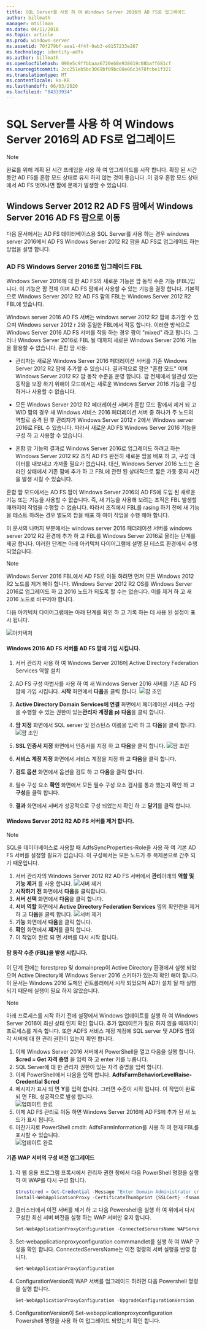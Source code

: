 ```yaml
---
title: SQL Server를 사용 하 여 Windows Server 2016의 AD FS로 업그레이드
author: billmath
manager: mtillman
ms.date: 04/11/2018
ms.topic: article
ms.prod: windows-server
ms.assetid: 70f279bf-aea1-4f4f-9ab3-e9157233e267
ms.technology: identity-adfs
ms.author: billmath
ms.openlocfilehash: 090e5c9ffbbaaa6720eb8e938019c08baff681cf
ms.sourcegitcommit: 2cc251eb5bc3069bf09bc08e06c3478fcbe1f321
ms.translationtype: MT
ms.contentlocale: ko-KR
ms.lasthandoff: 06/03/2020
ms.locfileid: "84333934"
---
```

# <a name="upgrading-to-ad-fs-in-windows-server-2016-with-sql-server"></a>SQL Server를 사용 하 여 Windows Server 2016의 AD FS로 업그레이드


> [!NOTE]  
> 완료를 위해 계획 된 시간 프레임을 사용 하 여 업그레이드를 시작 합니다. 확장 된 시간 동안 AD FS를 혼합 모드 상태로 유지 하지 않는 것이 좋습니다 .이 경우 혼합 모드 상태에서 AD FS 벗어나면 팜에 문제가 발생할 수 있습니다.


## <a name="moving-from-a-windows-server-2012-r2-ad-fs-farm-to-a-windows-server-2016-ad-fs-farm"></a>Windows Server 2012 R2 AD FS 팜에서 Windows Server 2016 AD FS 팜으로 이동  
다음 문서에서는 AD FS 데이터베이스용 SQL Server를 사용 하는 경우 windows server 2016에서 AD FS Windows Server 2012 R2 팜을 AD FS로 업그레이드 하는 방법을 설명 합니다.  

### <a name="upgrading-ad-fs-to-windows-server-2016-fbl"></a>AD FS Windows Server 2016로 업그레이드 FBL  
Windows Server 2016에 대 한 AD FS의 새로운 기능은 팜 동작 수준 기능 (FBL)입니다.   이 기능은 팜 전체 이며 AD FS 팜에서 사용할 수 있는 기능을 결정 합니다.   기본적으로 Windows Server 2012 R2 AD FS 팜의 FBL는 Windows Server 2012 R2 FBL에 있습니다.  

Windows server 2016 AD FS 서버는 windows server 2012 R2 팜에 추가할 수 있으며 Windows server 2012 r 2와 동일한 FBL에서 작동 합니다.  이러한 방식으로 Windows Server 2016 AD FS 서버를 작동 하는 경우 팜이 "mixed" 라고 합니다.  그러나 Windows Server 2016로 FBL 될 때까지 새로운 Windows Server 2016 기능을 활용할 수 없습니다.  혼합 팜 사용:  

-   관리자는 새로운 Windows Server 2016 페더레이션 서버를 기존 Windows Server 2012 R2 팜에 추가할 수 있습니다.  결과적으로 팜은 "혼합 모드" 이며 Windows Server 2012 R2 팜 동작 수준을 운영 합니다.  팜 전체에서 일관성 있는 동작을 보장 하기 위해이 모드에서는 새로운 Windows Server 2016 기능을 구성 하거나 사용할 수 없습니다.  

-   모든 Windows Server 2012 R2 페더레이션 서버가 혼합 모드 팜에서 제거 되 고 WID 팜의 경우 새 Windows 서비스 2016 페더레이션 서버 중 하나가 주 노드의 역할로 승격 된 후 관리자가 Windows Server 2012 r 2에서 Windows server 2016로 FBL 수 있습니다.  따라서 새로운 AD FS Windows Server 2016 기능을 구성 하 고 사용할 수 있습니다.  

-   혼합 팜 기능의 결과로 Windows Server 2016로 업그레이드 하려고 하는 Windows Server 2012 R2 조직 AD FS 완전히 새로운 팜을 배포 하 고, 구성 데이터를 내보내고 가져올 필요가 없습니다.  대신, Windows Server 2016 노드는 온라인 상태에서 기존 팜에 추가 하 고 FBL에 관련 된 상대적으로 짧은 가동 중지 시간을 발생 시킬 수 있습니다.  

혼합 팜 모드에서는 AD FS 팜이 Windows Server 2016의 AD FS에 도입 된 새로운 기능 또는 기능을 사용할 수 없습니다.  즉, 새 기능을 사용해 보려는 조직은 FBL 발생할 때까지이 작업을 수행할 수 없습니다.  따라서 조직에서 FBL를 rasing 하기 전에 새 기능을 테스트 하려는 경우 별도의 팜을 배포 하 여이 작업을 수행 해야 합니다.  

이 문서의 나머지 부분에서는 windows server 2016 페더레이션 서버를 windows server 2012 R2 환경에 추가 하 고 FBL를 Windows Server 2016로 올리는 단계를 제공 합니다.  이러한 단계는 아래 아키텍처 다이어그램에 설명 된 테스트 환경에서 수행 되었습니다.  

> [!NOTE]  
> Windows Server 2016 FBL에서 AD FS로 이동 하려면 먼저 모든 Windows 2012 R2 노드를 제거 해야 합니다.  Windows Server 2012 R2 OS를 Windows Server 2016로 업그레이드 하 고 2016 노드가 되도록 할 수는 없습니다.  이를 제거 하 고 새 2016 노드로 바꾸어야 합니다.  

다음 아키텍처 다이어그램에는 아래 단계를 확인 하 고 기록 하는 데 사용 된 설정이 표시 됩니다.

![아키텍처](media/Upgrading-to-AD-FS-in-Windows-Server-2016-SQL/arch.png)


#### <a name="join-the-windows-2016-ad-fs-server-to-the-ad-fs-farm"></a>Windows 2016 AD FS 서버를 AD FS 팜에 가입 시킵니다.

1.  서버 관리자 사용 하 여 Windows Server 2016에 Active Directory Federation Services 역할 설치  

2.  AD FS 구성 마법사를 사용 하 여 새 Windows Server 2016 서버를 기존 AD FS 팜에 가입 시킵니다.  **시작** 화면에서 **다음**을 클릭 합니다.
 ![팜 조인](media/Upgrading-to-AD-FS-in-Windows-Server-2016-SQL/configure1.png)  
3.  **Active Directory Domain Services에 연결** 화면에서 페더레이션 서비스 구성을 수행할 수 있는 권한이 있는**관리자 계정을 p)** **다음**을 클릭 합니다.
4.  **팜 지정** 화면에서 SQL server 및 인스턴스 이름을 입력 하 고 **다음**을 클릭 합니다.
![팜 조인](media/Upgrading-to-AD-FS-in-Windows-Server-2016-SQL/configure3.png)
5.  **SSL 인증서 지정** 화면에서 인증서를 지정 하 고 **다음**을 클릭 합니다.
![팜 조인](media/Upgrading-to-AD-FS-in-Windows-Server-2016-SQL/configure4.png)
6.  **서비스 계정 지정** 화면에서 서비스 계정을 지정 하 고 **다음**을 클릭 합니다.
7.  **검토 옵션** 화면에서 옵션을 검토 하 고 **다음**을 클릭 합니다.
8.  필수 구성 요소 **확인** 화면에서 모든 필수 구성 요소 검사를 통과 했는지 확인 하 고 **구성**을 클릭 합니다.
9.  **결과** 화면에서 서버가 성공적으로 구성 되었는지 확인 하 고 **닫기**를 클릭 합니다.


#### <a name="remove-the-windows-server-2012-r2-ad-fs-server"></a>Windows Server 2012 R2 AD FS 서버를 제거 합니다.

>[!NOTE]
>SQL을 데이터베이스로 사용할 때 AdfsSyncProperties-Role을 사용 하 여 기본 AD FS 서버를 설정할 필요가 없습니다.  이 구성에서는 모든 노드가 주 복제본으로 간주 되기 때문입니다.

1.  서버 관리자의 Windows Server 2012 R2 AD FS 서버에서 **관리**아래의 **역할 및 기능 제거** 를 사용 합니다.
![서버 제거](media/Upgrading-to-AD-FS-in-Windows-Server-2016-SQL/remove1.png)
2.  **시작하기 전** 화면에서 **다음**을 클릭합니다.
3.  **서버 선택** 화면에서 **다음**을 클릭 합니다.
4.  **서버 역할** 화면에서 **Active Directory Federation Services** 옆의 확인란을 제거 하 고 **다음**을 클릭 합니다.
![서버 제거](media/Upgrading-to-AD-FS-in-Windows-Server-2016-SQL/remove2.png)
5.  **기능** 화면에서 **다음**을 클릭 합니다.
6.  **확인** 화면에서 **제거**를 클릭 합니다.
7.  이 작업이 완료 되 면 서버를 다시 시작 합니다.

#### <a name="raise-the-farm-behavior-level-fbl"></a>팜 동작 수준 (FBL)을 발생 시킵니다.
이 단계 전에는 forestprep 및 domainprep이 Active Directory 환경에서 실행 되었으며 Active Directory에 Windows Server 2016 스키마가 있는지 확인 해야 합니다.  이 문서는 Windows 2016 도메인 컨트롤러에서 시작 되었으며 AD가 설치 될 때 실행 되기 때문에 실행이 필요 하지 않았습니다.

>[!NOTE]
>아래 프로세스를 시작 하기 전에 설정에서 Windows 업데이트를 실행 하 여 Windows Server 2016이 최신 상태 인지 확인 합니다.  추가 업데이트가 필요 하지 않을 때까지이 프로세스를 계속 합니다. 또한 ADFS 서비스 계정 계정에 SQL server 및 ADFS 팜의 각 서버에 대 한 관리 권한이 있는지 확인 합니다.

1. 이제 Windows Server 2016 서버에서 PowerShell을 열고 다음을 실행 합니다. **$cred = Get 자격 증명** 을 입력 하 고 enter 키를 누릅니다.
2. SQL Server에 대 한 관리자 권한이 있는 자격 증명을 입력 합니다.
3. 이제 PowerShell에서 다음을 입력 합니다. **AdfsFarmBehaviorLevelRaise-Credential $cred**
2. 메시지가 표시 되 면 **Y**를 입력 합니다.  그러면 수준이 시작 됩니다.  이 작업이 완료 되 면 FBL 성공적으로 발생 합니다.  
![업데이트 완료](media/Upgrading-to-AD-FS-in-Windows-Server-2016-SQL/finish1.png)
3. 이제 AD FS 관리로 이동 하면 Windows Server 2016에 AD FS에 추가 된 새 노드가 표시 됩니다.  
4. 마찬가지로 PowerShell cmdlt: AdfsFarmInformation를 사용 하 여 현재 FBL를 표시할 수 있습니다.  
![업데이트 완료](media/Upgrading-to-AD-FS-in-Windows-Server-2016-SQL/finish2.png)

#### <a name="upgrade-the-configuration-version-of-existing-wap-servers"></a>기존 WAP 서버의 구성 버전 업그레이드
1. 각 웹 응용 프로그램 프록시에서 관리자 권한 창에서 다음 PowerShell 명령을 실행 하 여 WAP를 다시 구성 합니다.  
    ```powershell
    $trustcred = Get-Credential -Message "Enter Domain Administrator credentials"
    Install-WebApplicationProxy -CertificateThumbprint {SSLCert} -fsname fsname -FederationServiceTrustCredential $trustcred  
    ```
2. 클러스터에서 이전 서버를 제거 하 고 다음 Powershell을 실행 하 여 위에서 다시 구성한 최신 서버 버전을 실행 하는 WAP 서버만 유지 합니다.
    ```powershell
    Set-WebApplicationProxyConfiguration -ConnectedServersName WAPServerName1, WAPServerName2
    ```
3. Set-webapplicationproxyconfiguration commmandlet를 실행 하 여 WAP 구성을 확인 합니다. ConnectedServersName는 이전 명령의 서버 실행을 반영 합니다.
    ```powershell
    Get-WebApplicationProxyConfiguration
    ```
4. ConfigurationVersion의 WAP 서버를 업그레이드 하려면 다음 Powershell 명령을 실행 합니다.
    ```powershell
    Set-WebApplicationProxyConfiguration -UpgradeConfigurationVersion
    ```
5. ConfigurationVersion이 Set-webapplicationproxyconfiguration Powershell 명령을 사용 하 여 업그레이드 되었는지 확인 합니다.
